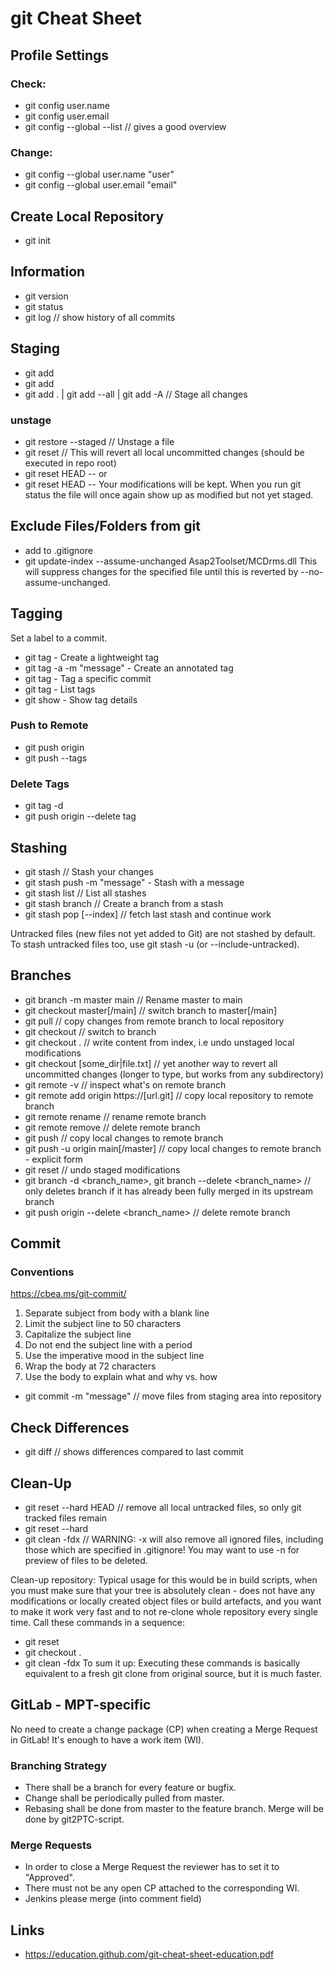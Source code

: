 # git Cheat Sheet

## Profile Settings
### Check:
- git config user.name
- git config user.email
- git config --global --list // gives a good overview

### Change:
- git config --global user.name "user"
- git config --global user.email "email"

## Create Local Repository
- git init

## Information
- git version
- git status
- git log // show history of all commits

## Staging
- git add
- git add <file>
- git add . | git add --all | git add -A // Stage all changes

### unstage
- git restore --staged <file> // Unstage a file
- git reset // This will revert all local uncommitted changes (should be executed in repo root)
- git reset HEAD --<file>
or
- git reset HEAD --<directoryName>
Your modifications will be kept. When you run git status the file will once again show up as modified but not yet staged.

## Exclude Files/Folders from git
- add to .gitignore
- git update-index --assume-unchanged Asap2Toolset/MCDrms.dll
    This will suppress changes for the specified file until this is reverted by --no-assume-unchanged.

## Tagging
Set a label to a commit.

- git tag <tagname> - Create a lightweight tag
- git tag -a <tagname> -m "message" - Create an annotated tag
- git tag <tagname> <commit-hash> - Tag a specific commit
- git tag - List tags
- git show <tagname> - Show tag details

### Push to Remote
- git push origin <tagname>
- git push --tags

### Delete Tags
- git tag -d <tagname>
- git push origin --delete tag <tagname>

## Stashing
- git stash // Stash your changes
- git stash push -m "message" - Stash with a message
- git stash list // List all stashes
- git stash branch <branchname> // Create a branch from a stash
- git stash pop [--index] // fetch last stash and continue work

Untracked files (new files not yet added to Git) are not stashed by default.
To stash untracked files too, use git stash -u (or --include-untracked).

## Branches
- git branch -m master main // Rename master to main
- git checkout master[/main] // switch branch to master[/main]
- git pull // copy changes from remote branch to local repository
- git checkout <branch-name> // switch to branch
- git checkout . // write content from index, i.e undo unstaged local modifications
- git checkout [some_dir|file.txt] // yet another way to revert all uncommitted changes (longer to type, but works from any subdirectory)
- git remote -v // inspect what's on remote branch
- git remote add origin https://[url.git] // copy local repository to remote branch
- git remote rename <old> <new> // rename remote branch
- git remote remove <name> // delete remote branch
- git push // copy local changes to remote branch
- git push -u origin main[/master] // copy local changes to remote branch - explicit form
- git reset <path-specifier> // undo staged modifications
- git branch -d <branch_name>, git branch --delete <branch_name> // only deletes branch if it has already been fully merged in its upstream branch
- git push origin --delete <branch_name> // delete remote branch

## Commit
### Conventions
https://cbea.ms/git-commit/

1. Separate subject from body with a blank line
2. Limit the subject line to 50 characters
3. Capitalize the subject line
4. Do not end the subject line with a period
5. Use the imperative mood in the subject line
6. Wrap the body at 72 characters
7. Use the body to explain what and why vs. how

- git commit -m "message" // move files from staging area into repository

## Check Differences
- git diff // shows differences compared to last commit

## Clean-Up
- git reset --hard HEAD // remove all local untracked files, so only git tracked files remain
- git reset --hard <commit-hash>
- git clean -fdx // WARNING: -x will also remove all ignored files, including those which are specified in .gitignore!
                    You may want to use -n for preview of files to be deleted.

Clean-up repository: Typical usage for this would be in build scripts, when you must make sure that your tree is absolutely clean -
does not have any modifications or locally created object files or build artefacts, and you want to make it work very fast and
to not re-clone whole repository every single time.
Call these commands in a sequence:
- git reset
- git checkout .
- git clean -fdx
To sum it up: Executing these commands is basically equivalent to a fresh git clone from original source, but it is much faster.

## GitLab - MPT-specific
No need to create a change package (CP) when creating a Merge Request in GitLab! It's enough to have a work item (WI).

### Branching Strategy
- There shall be a branch for every feature or bugfix.
- Change shall be periodically pulled from master.
- Rebasing shall be done from master to the feature branch. Merge will be done by git2PTC-script.

### Merge Requests
- In order to close a Merge Request the reviewer has to set it to "Approved".
- There must not be any open CP attached to the corresponding WI.
- Jenkins please merge (into comment field)

## Links
- https://education.github.com/git-cheat-sheet-education.pdf
